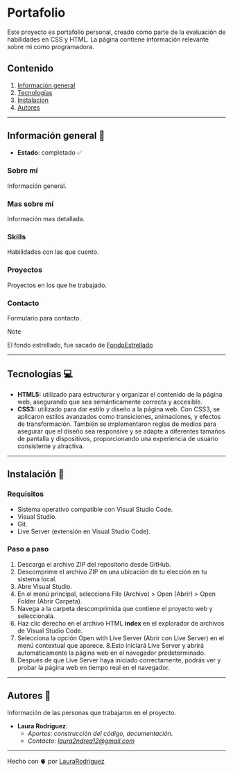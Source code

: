 # Portafolio 
Este proyecto es portafolio personal, creado como parte de la evaluación de habilidades en CSS y HTML. La página contiene información relevante sobre mì como programadora. 

## Contenido 
1. [Información general](#info-general)
2. [Tecnologías](#tecno)
3. [Instalacion](#install)
4. [Autores](#autores)

---
   
## Información general :speech_balloon:
<a name="info-general"></a>

- **Estado**: completado :white_check_mark:

### Sobre mí
Información general. 

### Mas sobre mí 
Información mas detallada. 

### Skills
Habilidades con las que cuento. 

### Proyectos 
Proyectos en los que he trabajado. 

### Contacto 
Formulario para contacto.  


> [!NOTE]
>El fondo estrellado, fue sacado de [FondoEstrellado](https://github.com/WebDevSHORTS/Parallax-Star-Background)
  
---

## Tecnologías :computer:
<a name="tecno"></a>

- **HTML5:** utilizado para estructurar y organizar el contenido de la página web, asegurando que sea semánticamente correcta y accesible.
- **CSS3:** utilizado para dar estilo y diseño a la página web. Con CSS3, se aplicaron estilos avanzados como transiciones, animaciones, y efectos de transformación. También se implementaron reglas de medios para asegurar que el diseño sea responsive y se adapte a diferentes tamaños de pantalla y dispositivos, proporcionando una experiencia de usuario consistente y atractiva.

---

## Instalación :wrench:
<a name="install"></a>

### Requisitos 
- Sistema operativo compatible con Visual Studio Code. 
- Visual Studio. 
- Git. 
- Live Server (extensión en Visual Studio Code). 

### Paso a paso 
1. Descarga el archivo ZIP del repositorio desde GitHub.
2. Descomprime el archivo ZIP en una ubicación de tu elección en tu sistema local.
3. Abre Visual Studio.
4. En el menú principal, selecciona File (Archivo) > Open (Abrir) > Open Folder (Abrir Carpeta).
5. Navega a la carpeta descomprimida que contiene el proyecto web y seleccionala.
6. Haz clic derecho en el archivo HTML **index** en el explorador de archivos de Visual Studio Code.
7. Selecciona la opción Open with Live Server (Abrir con Live Server) en el menú contextual que aparece.
8.Esto iniciará Live Server y abrirá automáticamente la página web en el navegador predeterminado.
9. Después de que Live Server haya iniciado correctamente, podrás ver y probar la página web en tiempo real en el navegador.


---

## Autores :woman:
<a name="autores"></a>
Información de las personas que trabajaron en el proyecto.

- **Laura Rodríguez**:
   - *Aportes: construcción del código, documentación.*
   - *Contacto: laura2ndrea12@gmail.com*

---

Hecho con 🫀 por [LauraRodriguez](https://github.com/laura2ndrea)

